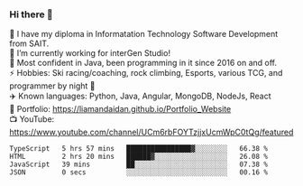 ### Hi there 👋  
🏫 I have my diploma in Informatation Technology Software Development from SAIT.  
🔭 I’m currently working for interGen Studio!  
💬 Most confident in Java, been programming in it since 2016 on and off.    
⚡ Hobbies: Ski racing/coaching, rock climbing, Esports, various TCG, and programmer by night 🦉    
✈️ Known languages: Python, Java, Angular, MongoDB, NodeJs, React  
🥇 Portfolio: https://liamandaidan.github.io/Portfolio_Website  
📺 YouTube: https://www.youtube.com/channel/UCm6rbFOYTzjjxUcmWpC0tQg/featured

<!--START_SECTION:waka-->

```text
TypeScript   5 hrs 57 mins   ████████████████▓░░░░░░░░   66.38 %
HTML         2 hrs 20 mins   ██████▓░░░░░░░░░░░░░░░░░░   26.08 %
JavaScript   39 mins         ██░░░░░░░░░░░░░░░░░░░░░░░   07.38 %
JSON         0 secs          ░░░░░░░░░░░░░░░░░░░░░░░░░   00.16 %
```

<!--END_SECTION:waka-->

